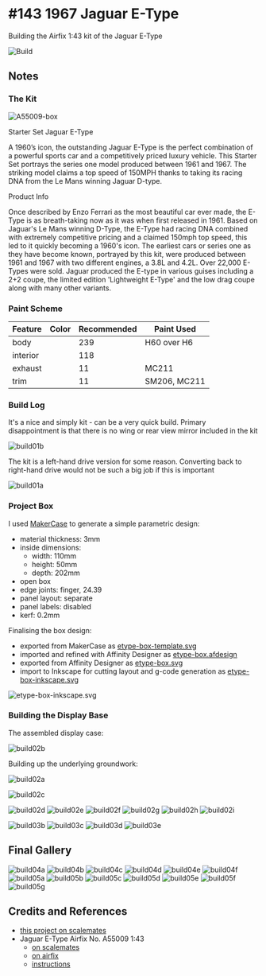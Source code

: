 # #143 1967 Jaguar E-Type

Building the Airfix 1:43 kit of the Jaguar E-Type

![Build](./assets/JaguarEType_build.jpg?raw=true)

## Notes

### The Kit

![A55009-box](./assets/A55009-box.jpg)

Starter Set Jaguar E-Type

A 1960’s icon, the outstanding Jaguar E-Type is the perfect combination of a powerful sports car and a competitively priced luxury vehicle. This Starter Set portrays the series one model produced between 1961 and 1967. The striking model claims a top speed of 150MPH thanks to taking its racing DNA from the Le Mans winning Jaguar D-type.

Product Info

Once described by Enzo Ferrari as the most beautiful car ever made, the E-Type is as breath-taking now as it was when first released in 1961. Based on Jaguar's Le Mans winning D-Type, the E-Type had racing DNA combined with extremely competitive pricing and a claimed 150mph top speed, this led to it quickly becoming a 1960's icon. The earliest cars or series one as they have become known, portrayed by this kit, were produced between 1961 and 1967 with two different engines, a 3.8L and 4.2L. Over 22,000 E-Types were sold. Jaguar produced the E-type in various guises including a 2+2 coupe, the limited edition 'Lightweight E-Type' and the low drag coupe along with many other variants.

### Paint Scheme

| Feature               | Color                | Recommended | Paint Used  |
|-----------------------|----------------------|-------------|-------------|
| body                  |                      | 239         | H60 over H6  |
| interior              |                      | 118         |              |
| exhaust               |                      | 11          | MC211        |
| trim                  |                      | 11          | SM206, MC211 |

### Build Log

It's a nice and simply kit - can be a very quick build.
Primary disappointment is that there is no wing or rear view mirror included in the kit

![build01b](./assets/build01b.jpg?raw=true)

The kit is a left-hand drive version for some reason.
Converting back to right-hand drive would not be such a big job if this is important

![build01a](./assets/build01a.jpg?raw=true)

### Project Box

I used [MakerCase](https://en.makercase.com/) to generate a simple parametric design:

* material thickness: 3mm
* inside dimensions:
    * width: 110mm
    * height: 50mm
    * depth:  202mm
* open box
* edge joints: finger, 24.39
* panel layout: separate
* panel labels: disabled
* kerf: 0.2mm

Finalising the box design:

* exported from MakerCase as [etype-box-template.svg](./assets/etype-box-template.svg)
* imported and refined with Affinity Designer as [etype-box.afdesign](./assets/etype-box.afdesign)
* exported from Affinity Designer as [etype-box.svg](./assets/etype-box.svg)
* import to Inkscape for cutting layout and g-code generation as [etype-box-inkscape.svg](./assets/etype-box-inkscape.svg)

![etype-box-inkscape.svg](./assets/etype-box-inkscape.svg)

### Building the Display Base

The assembled display case:

![build02b](./assets/build02b.jpg?raw=true)

Building up the underlying groundwork:

![build02a](./assets/build02a.jpg?raw=true)

![build02c](./assets/build02c.jpg?raw=true)

![build02d](./assets/build02d.jpg?raw=true)
![build02e](./assets/build02e.jpg?raw=true)
![build02f](./assets/build02f.jpg?raw=true)
![build02g](./assets/build02g.jpg?raw=true)
![build02h](./assets/build02h.jpg?raw=true)
![build02i](./assets/build02i.jpg?raw=true)

![build03b](./assets/build03b.jpg?raw=true)
![build03c](./assets/build03c.jpg?raw=true)
![build03d](./assets/build03d.jpg?raw=true)
![build03e](./assets/build03e.jpg?raw=true)

## Final Gallery

![build04a](./assets/build04a.jpg?raw=true)
![build04b](./assets/build04b.jpg?raw=true)
![build04c](./assets/build04c.jpg?raw=true)
![build04d](./assets/build04d.jpg?raw=true)
![build04e](./assets/build04e.jpg?raw=true)
![build04f](./assets/build04f.jpg?raw=true)
![build05a](./assets/build05a.jpg?raw=true)
![build05b](./assets/build05b.jpg?raw=true)
![build05c](./assets/build05c.jpg?raw=true)
![build05d](./assets/build05d.jpg?raw=true)
![build05e](./assets/build05e.jpg?raw=true)
![build05f](./assets/build05f.jpg?raw=true)
![build05g](./assets/build05g.jpg?raw=true)

## Credits and References

* [this project on scalemates](https://www.scalemates.com/profiles/mate.php?id=74137&p=projects&project=206120)
* Jaguar E-Type Airfix No. A55009 1:43
    * [on scalemates](https://www.scalemates.com/kits/airfix-a55009-jaguar-e-type--1439995)
    * [on airfix](https://uk.airfix.com/products/small-starter-set-jaguar-e-type-a55009)
    * [instructions](./assets/A55009-instructions.pdf)
